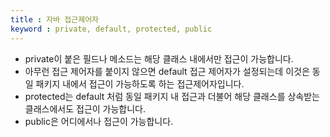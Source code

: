 ```yaml
---
title : 자바 접근제어자
keyword : private, default, protected, public
--- 
```


- private이 붙은 필드나 메소드는 해당 클래스 내에서만 접근이 가능합니다.
- 아무런 접근 제어자를 붙이지 않으면 default 접근 제어자가 설정되는데 이것은 동일 패키지 내에서 접근이 가능하도록 하는 접근제어자입니다.
- protected는 default 처럼 동일 패키지 내 접근과 더불어 해당 클래스를 상속받는 클래스에서도 접근이 가능합니다.
- public은 어디에서나 접근이 가능합니다.